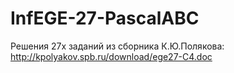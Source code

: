 # InfEGE-27-PascalABC
Решения 27х заданий из сборника К.Ю.Полякова:
http://kpolyakov.spb.ru/download/ege27-C4.doc
